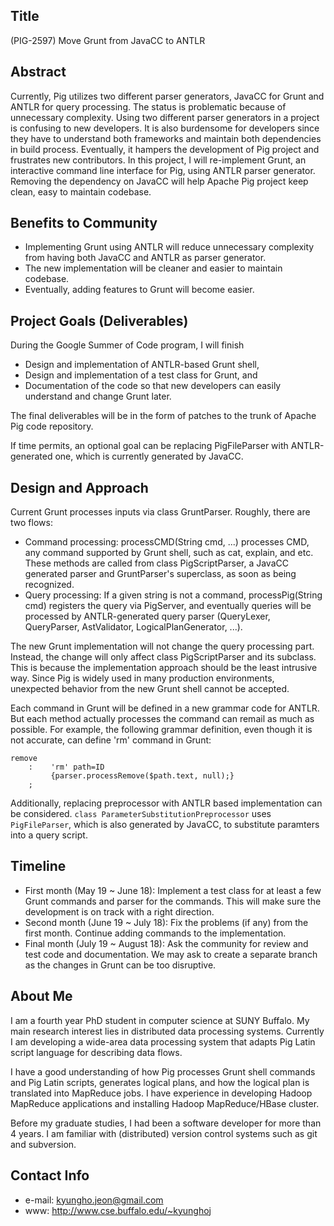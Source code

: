 Title
--
(PIG-2597) Move Grunt from JavaCC to ANTLR

Abstract
--
Currently, Pig utilizes two different parser generators, JavaCC for Grunt and
ANTLR for query processing. The status is problematic because of unnecessary
complexity. Using two different parser generators in a project is confusing to
new developers. It is also burdensome for developers since they have to 
understand both frameworks and maintain both dependencies in build process.
Eventually, it hampers the development of Pig project and frustrates new 
contributors. In this project, I will re-implement Grunt, an interactive
command line interface for Pig, using ANTLR parser generator. Removing the
dependency on JavaCC will help Apache Pig project keep clean, easy to maintain
codebase. 

Benefits to Community
--
 * Implementing Grunt using ANTLR will reduce unnecessary complexity from
   having both JavaCC and ANTLR as parser generator. 
 * The new implementation will be cleaner and easier to maintain codebase. 
 * Eventually, adding features to Grunt will become easier. 

Project Goals (Deliverables)
--
During the Google Summer of Code program, I will finish

 * Design and implementation of ANTLR-based Grunt shell, 
 * Design and implementation of a test class for Grunt, and
 * Documentation of the code so that new developers can easily understand and
   change Grunt later.

The final deliverables will be in the form of patches to the trunk of Apache
Pig code repository.

If time permits, an optional goal can be replacing PigFileParser with
ANTLR-generated one, which is currently generated by JavaCC.

Design and Approach
--
Current Grunt processes inputs via class GruntParser. Roughly, there are two
flows:
 
 * Command processing: processCMD(String cmd, ...) processes CMD, any command
   supported by Grunt shell, such as cat, explain, and etc. These methods are
   called from class PigScriptParser, a JavaCC generated parser and
   GruntParser's superclass, as soon as being recognized.
 * Query processing: If a given string is not a command, processPig(String cmd)
   registers the query via PigServer, and eventually queries will be processed
   by ANTLR-generated query parser
   (QueryLexer, QueryParser, AstValidator, LogicalPlanGenerator, ...).

The new Grunt implementation will not change the query processing
part. Instead, the change will only affect class PigScriptParser and its 
subclass. This is because the implementation approach should be the least
intrusive way. Since Pig is widely used in many production environments,
unexpected behavior from the new Grunt shell cannot be accepted. 

Each command in Grunt will be defined in a new grammar code for ANTLR. 
But each method actually processes the command can remail as much as possible.
For example, the following grammar definition, even though it is not accurate,
can define 'rm' command in Grunt:
```
remove
    :    'rm' path=ID
         {parser.processRemove($path.text, null);}
    ;
```

Additionally, replacing preprocessor with ANTLR based implementation can be
considered. `class ParameterSubstitutionPreprocessor` uses `PigFileParser`,
which is also generated by JavaCC, to substitute paramters into a query script. 

Timeline
--
 * First month (May 19 ~ June 18): Implement a test class for at least a few
   Grunt commands and parser for the commands. This will make sure the
   development is on track with a right direction. 
 * Second month (June 19 ~ July 18): Fix the problems (if any) from the first
   month. Continue adding commands to the implementation. 
 * Final month (July 19 ~ August 18): Ask the community for review and test
   code and documentation. We may ask to create a separate branch as the
   changes in Grunt can be too disruptive. 

About Me
--
I am a fourth year PhD student in computer science at SUNY Buffalo. My main
research interest lies in distributed data processing systems. Currently I am
developing a wide-area data processing system that adapts Pig Latin script
language for describing data flows. 

I have a good understanding of how Pig processes Grunt shell commands and Pig
Latin scripts, generates logical plans, and how the logical plan is translated
into MapReduce jobs. I have experience in developing Hadoop MapReduce
applications and installing Hadoop MapReduce/HBase cluster. 

Before my graduate studies, I had been a software developer for more than 4
years. I am familiar with (distributed) version control systems such as git and
subversion. 

Contact Info
--
 * e-mail: kyungho.jeon@gmail.com
 * www: http://www.cse.buffalo.edu/~kyunghoj

